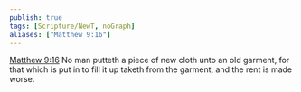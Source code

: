 ```yaml
---
publish: true
tags: [Scripture/NewT, noGraph]
aliases: ["Matthew 9:16"]
---
```

[Matthew 9:16](https://churchofjesuschrist.org/study/scriptures/nt/matt/9?lang=eng&id=p16#p16) No man putteth a piece of new cloth unto an old garment, for that which is put in to fill it up taketh from the garment, and the rent is made worse.
